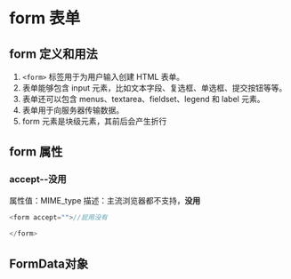 # form 表单

## form 定义和用法

1. `<form>` 标签用于为用户输入创建 HTML 表单。
2. 表单能够包含 input 元素，比如文本字段、复选框、单选框、提交按钮等等。
3. 表单还可以包含 menus、textarea、fieldset、legend 和 label 元素。
4. 表单用于向服务器传输数据。
5. form 元素是块级元素，其前后会产生折行

## form 属性

### accept--没用

属性值：MIME_type
描述：主流浏览器都不支持，__没用__

```js
<form accept="">//屁用没有
    
</form>
```

## FormData对象

### 